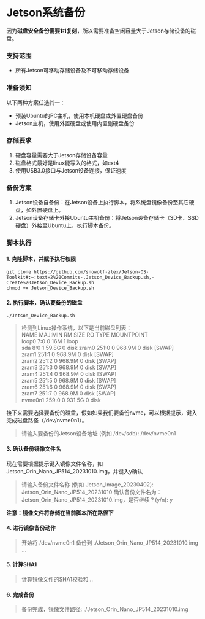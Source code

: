 # Jetson系统备份

因为**磁盘安全备份需要1:1复刻**，所以需要准备空闲容量大于Jetson存储设备的磁盘。

### 支持范围

- 所有Jetson可移动存储设备及不可移动存储设备

### 准备须知

以下两种方案任选其一：
- 预装Ubuntu的PC主机，使用本机硬盘或外置硬盘备份
- Jetson主机，使用外置硬盘或使用内置副硬盘备份

### 存储要求

1. 硬盘容量需要大于Jetson存储设备容量
2. 磁盘格式最好是linux能写入的格式，如ext4
3. 使用USB3.0接口与Jetson设备连接，保证速度

### 备份方案

1. Jetson设备自备份：在Jetson设备上执行脚本，将系统盘镜像备份至其它硬盘，如外置硬盘上。
2. Jetson设备存储卡外接Ubuntu主机备份：将Jetson设备存储卡（SD卡、SSD硬盘）外接至Ubuntu上，执行脚本备份。

### 脚本执行

#### 1. 克隆脚本，并赋予执行权限

``` shell
git clone https://github.com/snowolf-zlex/Jetson-OS-Toolkit#:~:text=2%20Commits-,Jetson_Device_Backup.sh,-Create%20Jetson_Device_Backup.sh
chmod +x Jetson_Device_Backup.sh
```

#### 2. 执行脚本，确认要备份的磁盘

``` shell
./Jetson_Device_Backup.sh
```

> 检测到Linux操作系统，以下是当前磁盘列表：  
> NAME    MAJ:MIN RM   SIZE RO TYPE MOUNTPOINT  
> loop0     7:0    0    16M  1 loop  
> sda       8:0    1  59.8G  0 disk 
> zram0   251:0    0 968.9M  0 disk [SWAP]  
> zram1   251:1    0 968.9M  0 disk [SWAP]  
> zram2   251:2    0 968.9M  0 disk [SWAP]  
> zram3   251:3    0 968.9M  0 disk [SWAP]  
> zram4   251:4    0 968.9M  0 disk [SWAP]  
> zram5   251:5    0 968.9M  0 disk [SWAP]  
> zram6   251:6    0 968.9M  0 disk [SWAP]  
> zram7   251:7    0 968.9M  0 disk [SWAP]  
> nvme0n1 259:0    0 931.5G  0 disk  

接下来需要选择要备份的磁盘，假如如果我们要备份nvme，可以根据提示，键入完成磁盘路径（/dev/nvme0n1）。

> 请输入要备份的Jetson设备地址 (例如 /dev/sdb): /dev/nvme0n1

#### 3. 确认备份镜像文件名

现在需要根据提示键入镜像文件名称，如Jetson_Orin_Nano_JP514_20231010.img，并键入y确认

> 请输入备份文件名称 (例如 Jetson_Image_20230402): Jetson_Orin_Nano_JP514_20231010
> 确认备份文件名为：Jetson_Orin_Nano_JP514_20231010.img，是否继续？(y/n): y

**注意：镜像文件将存储在当前脚本所在路径下**

#### 4. 进行镜像备份动作

> 开始将 /dev/nvme0n1 备份到 ./Jetson_Orin_Nano_JP514_20231010.img ...

#### 5. 计算SHA1

> 计算镜像文件的SHA1校验和...

#### 6. 完成备份

> 备份完成，镜像文件路径: ./Jetson_Orin_Nano_JP514_20231010.img 
